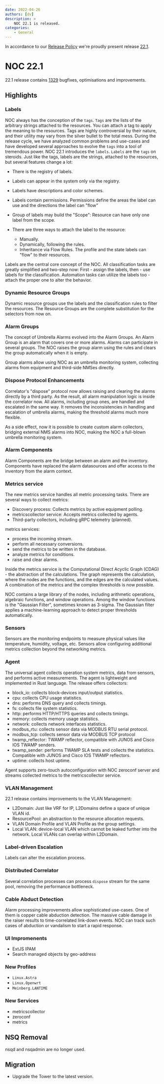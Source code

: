 ```yaml
---
date: 2022-04-26
authors: [dv]
description: >
    NOC 22.1 is released.
categories:
    - General
---
```

In accordance to our [Release Policy](/release-policy/)
we're proudly present release [22.1](https://code.getnoc.com/noc/noc/tags/22.1).

# NOC 22.1

22.1 release contains [1329](https://code.getnoc.com/noc/noc/merge_requests?scope=all&state=merged&milestone_title=22.1) bugfixes, optimisations and improvements.

## Highlights

### Labels

NOC always has the conception of the `tags`. `Tags` are the lists of the
arbitrary strings attached to the resources. You can attach a tag to apply
the meaning  to the resources. Tags are highly controversial by their nature,
and their utility may vary from the silver bullet to the total mess.
During the release cycle, we have analyzed common problems and use-cases
and have developed several approaches to evolve the `tags` into a tool of
tremendous power. NOC 22.1 introduces the `labels`. `Labels` are the `tags`
on steroids. Just like the tags, labels are the strings, attached to the resources,
but several features change a lot:

* There is the registry of labels.
* Labels can appear in the system only via the registry.
* Labels have descriptions and color schemes.
* Labels contain permissions. Permissions define the areas the label can use
  and the directions the label can "flow"
* Group of labels may build the "Scope": Resource can have only one label from the scope.
* There are three ways to attach the label to the resource:
  
  * Manually.
  * Dynamically, following the rules.
  * Inheritance via Flow Rules. The profile and the state labels can "flow"
    to their resources.

Labels are the central core concept of the NOC. All classification tasks are
greatly simplified and two-step now: First - assign the labels, 
then - use labels for the classification.
Automation tasks can utilize the labels too - attach the proper one to alter the behavior.

### Dynamic Resource Groups

Dynamic resource groups use the labels and the classification rules to filter
the resources. The Resource Groups are the complete substitution for the
selectors from now on.

### Alarm Groups

The concept of Umbrella Alarms evolved into the Alarm Groups. An Alarm Group is an alarm that
covers one or more alarms. Alarms can participate in several groups. The NOC raises the group
alarm using the rules and clears the group automatically when it is empty.

Group alarms allow using NOC as an umbrella monitoring system, collecting alarms
from equipment and third-side NMSes directly.

### Dispose Protocol Enhancements

Correlator's "dispose" protocol now allows raising and clearing 
the alarms directly by a third party. As the result, all alarm manipulation 
logic is inside the correlator now. All alarms, including group ones, 
are handled and escalated in the same way. It removes the inconsistencies 
in handling and escalation of umbrella alarms, making the 
threshold alarms much more flexible.

As a side effect, now it is possible to create custom alarm collectors,
bridging external NMS alarms into NOC, making the NOC a full-blown
umbrella monitoring system.

### Alarm Components

Alarm Components are the bridge between an alarm and the inventory.
Components have replaced the alarm datasources and offer access
to the inventory from the alarm context.

### Metrics service

The new metrics service handles all metric processing tasks. 
There are several ways to collect metrics:

* Discovery process: Collects metrics by active equipment polling.
* metricscollector service: Accepts metrics collected by agents.
* Third-party collectors, including gRPC telemetry (planned).

metrics services:

* process the incoming stream.
* perform all necessary conversions.
* send the metrics to be written in the database.
* analyze metrics for conditions.
* raise and clear alarms.

Inside the metrics service is the Computational Direct Acyclic Graph (CDAG) -
the abstraction of the calculations. The graph represents the calculation,
where the nodes are the functions, and the edges are the calculated values.
A combination of the metrics and the complex thresholds is now possible.

NOC contains a large library of the nodes, including arithmetic operations,
algebraic functions, and window operations. Among the window functions 
is the "Gaussian Filter", sometimes known as 3-sigma. The Gaussian filter 
applies a machine-learning approach to detect proper thresholds automatically.

### Sensors

Sensors are the monitoring endpoints to measure physical values like temperature, humidity, voltage, etc. Sensors allow configuring additional
metrics collection beyond the networking metrics.

### Agent

The universal agent collects operation system metrics, data from sensors, 
and performs active measurements. The agent is lightweight and implemented 
in Rust language. The release offers collectors:

* block_io: collects block-devices input/output statistics.
* cpu: collects CPU usage statistics.
* dns: performs DNS query and collects timings.
* fs: collects file system statistics.
* http: performs HTTP/HTTPS queries  and collects timings.
* memory: collects memory usage statistics.
* network: collects network interfaces statistics.
* modbus_rtu: collects sensor data via MODBUS RTU serial protocol.
* modbus_tcp: collects sensor data via MODBUS TCP protocol
* twamp_reflector: TWAMP reflector, compatible with JUNOS and
   Cisco IOS TWAMP senders.
* twamp_sender: performs TWAMP SLA tests and collects the statistics.
  Compatible with JUNOS and Cisco IOS TWAMP reflectors.
* uptime: collects host uptime.

Agent supports zero-touch autoconfiguration with NOC zeroconf server and streams 
collected metrics to the metricscollector service.

### VLAN Management

22.1 release contains improvements to the VLAN Management:

* L2Domain: Just like VRF for IP, L2Domains define a space of unique VLAN id.
* ResourcePool: an abstraction to the resource allocation requests.
* VLAN Domain Profile and VLAN Profile as the group settings.
* Local VLAN: device-local VLAN which cannot be leaked further into the network.
  Local VLANs can overlap within L2Domain.

### Label-driven Escalation

Labels can alter the escalation process.

### Distributed Correlator

Several correlation processes can process `dispose` stream for the same pool,
removing the performance bottleneck.

### Cable Abduct Detection

Alarm processing improvements allow sophisticated use-cases.
One of them is copper cable abduction detection. The massive cable damage 
in the raiser results to time-correlated link-down events.
NOC can track such cases of abduction or vandalism to start a rapid response.

### UI Impromenents

* ExtJS IPAM
* Search managed objects by geo-address

### New Profiles

* `Linux.Astra`
* `Linux.Openwrt`
* `Meinberg.LANTIME`

### New Services

* metricscollector
* zeroconf
* metrics

## NSQ Removal

nsqd and nsqadmin are no longer used.

## Migration

* Upgrade the Tower to the latest version.
